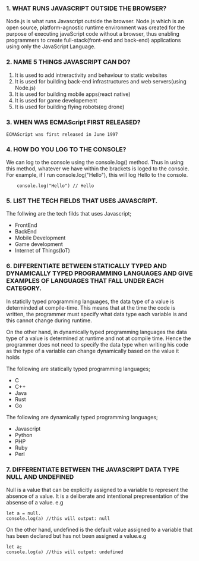 ### 1. __WHAT RUNS JAVASCRIPT OUTSIDE THE BROWSER?__

Node.js is what runs Javascript outside the browser. Node.js which is an open source, platform-agnostic runtime environment was created for the purpose of executing javaScript code without a browser, thus enabling programmers to create full-stack(front-end and back-end) applications using only the JavaScript Language.

### 2. __NAME 5 THINGS JAVASCRIPT CAN DO?__

1. It is used to add intreractivity and behaviour to static websites
2. It is used for building back-end infrastructures and web servers(using Node.js)
3. It is used for building mobile apps(react native)
4. It is used for game developement
5. It is used for building flying robots(eg drone)

### 3. __WHEN WAS ECMAScript FIRST RELEASED?__

    ECMAScript was first released in June 1997

### 4. __HOW DO YOU LOG TO THE CONSOLE?__

We can log to the console using the console.log() method. Thus in using this method, whatever we have within the brackets is loged to the console. For example, if I run console.log("Hello"), this will log Hello to the console.

        console.log("Hello") // Hello

### 5. __LIST THE TECH FIELDS THAT USES JAVASCRIPT.__

The follwing are the tech filds that uses Javascript;

- FrontEnd
- BackEnd
- Mobile Development
- Game development
- Internet of Things(IoT)

### 6. __DIFFERENTIATE BETWEEN STATICALLY TYPED AND DYNAMICALLY TYPED PROGRAMMING LANGUAGES AND GIVE EXAMPLES OF LANGUAGES THAT FALL UNDER EACH CATEGORY.__

In staticlly typed programming languages, the data type of a value is determinded at compile-time. This means that at the time the code is written, the programmer must specify what data type each variable is and this cannot change during runtime.

On the other hand, in dynamically typed programming languages the data type of a value is determined at runtime and not at compile time. Hence the programmer does not need to specify the data type when writing his code as the type of a variable can change dynamically based on the value it holds

The following are statically typed programming languages;

- C
- C++
- Java
- Rust
- Go

The following are dynamically typed programming languages;

- Javascript
- Python
- PHP
- Ruby
- Perl

### 7. __DIFFERENTIATE BETWEEN THE JAVASCRIPT DATA TYPE NULL AND UNDEFINED__

Null is a value that can be explicitly assigned to a variable to represent the absence of a value. It is a deliberate and intentional prepresentation of the absense of a value.
e.g

    let a = null.
    console.log(a) //this will output: null

On the other hand, undefined is the default value assigned to a variable that has been declared but has not been assigned a value.e.g

    let a;
    console.log(a) //this will output: undefined

